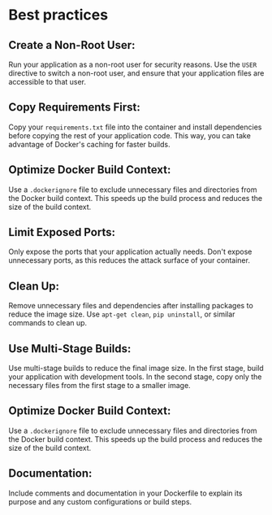 # Best practices

## Create a Non-Root User:

Run your application as a non-root user for security reasons. Use the `USER` directive to switch a non-root user, and ensure that your application files are accessible to that user.

## Copy Requirements First:

Copy your `requirements.txt` file into the container and install dependencies before copying the rest of your application code. This way, you can take advantage of Docker's caching for faster builds.

## Optimize Docker Build Context:

Use a `.dockerignore` file to exclude unnecessary files and directories from the Docker build context. This speeds up the build process and reduces the size of the build context.

## Limit Exposed Ports:

Only expose the ports that your application actually needs. Don't expose unnecessary ports, as this reduces the attack surface of your container.

## Clean Up:

Remove unnecessary files and dependencies after installing packages to reduce the image size. Use `apt-get clean`, `pip uninstall`, or similar commands to clean up.

## Use Multi-Stage Builds:

Use multi-stage builds to reduce the final image size. In the first stage, build your application with development tools. In the second stage, copy only the necessary files from the first stage to a smaller image.

## Optimize Docker Build Context:

Use a `.dockerignore` file to exclude unnecessary files and directories from the Docker build context. This speeds up the build process and reduces the size of the build context.

## Documentation:

Include comments and documentation in your Dockerfile to explain its purpose and any custom configurations or build steps.

